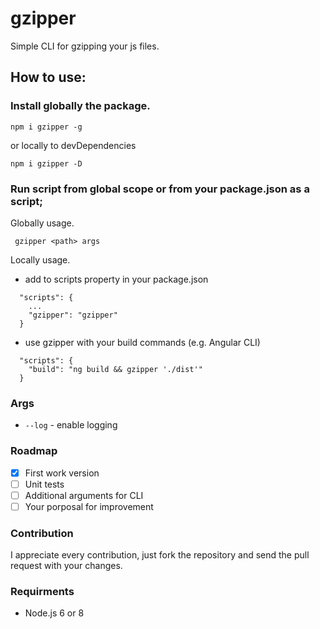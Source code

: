 # gzipper
Simple CLI for gzipping your js files.

## How to use:
### Install globally the package.

``` npm i gzipper -g ```

or locally to devDependencies

``` npm i gzipper -D ```

### Run script from global scope or from your package.json as a script;
Globally usage.

``` gzipper <path> args```

Locally usage.
* add to scripts property in your package.json

```
  "scripts": {
    ...
    "gzipper": "gzipper"
  }
```

* use gzipper with your build commands (e.g. Angular CLI)
```
  "scripts": {
    "build": "ng build && gzipper './dist'"
  }
```

### Args
* ```--log``` - enable logging

### Roadmap
- [x] First work version
- [ ] Unit tests
- [ ] Additional arguments for CLI
- [ ] Your porposal for improvement

### Contribution
I appreciate every contribution, just fork the repository and send the pull request with your changes.

### Requirments
* Node.js 6 or 8